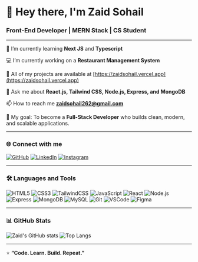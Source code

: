 <!-- 👋 GitHub Profile README for Zaid Sohail -->



# 👋 Hey there, I'm Zaid Sohail

### Front-End Developer | MERN Stack | CS Student
---

🌱 I’m currently learning **Next JS** and **Typescript**

💻 I’m currently working on a **Restaurant Management System**

📂 All of my projects are available at [https://zaidsohail.vercel.app](https://zaidsohail.vercel.app)

💬 Ask me about **React.js, Tailwind CSS, Node.js, Express, and MongoDB**

📫 How to reach me **zaidsohail262@gmail.com**

🎯 My goal: To become a **Full-Stack Developer** who builds clean, modern, and scalable applications.

---

### 🌐 Connect with me
[![GitHub](https://img.shields.io/badge/GitHub-181717?style=for-the-badge&logo=github&logoColor=white)](https://github.com/ZaidSohail21)
[![LinkedIn](https://img.shields.io/badge/LinkedIn-0077B5?style=for-the-badge&logo=linkedin&logoColor=white)](https://www.linkedin.com/in/muhammad-zaid-b49b48352)
[![Instagram](https://img.shields.io/badge/Instagram-E4405F?style=for-the-badge&logo=instagram&logoColor=white)](https://www.instagram.com/)

---

### 🛠️ Languages and Tools
![HTML5](https://img.shields.io/badge/html5-%23E34F26.svg?style=for-the-badge&logo=html5&logoColor=white)
![CSS3](https://img.shields.io/badge/css3-%231572B6.svg?style=for-the-badge&logo=css3&logoColor=white)
![TailwindCSS](https://img.shields.io/badge/tailwindcss-%231572B6.svg?style=for-the-badge&logo=tailwindcss&logoColor=white)
![JavaScript](https://img.shields.io/badge/javascript-%23323330.svg?style=for-the-badge&logo=javascript&logoColor=%23F7DF1E)
![React](https://img.shields.io/badge/react-%2320232a.svg?style=for-the-badge&logo=react&logoColor=%2361DAFB)
![Node.js](https://img.shields.io/badge/node.js-%2343853D.svg?style=for-the-badge&logo=node.js&logoColor=white)
![Express](https://img.shields.io/badge/express.js-%23404d59.svg?style=for-the-badge&logo=express&logoColor=%2361DAFB)
![MongoDB](https://img.shields.io/badge/mongodb-%234ea94b.svg?style=for-the-badge&logo=mongodb&logoColor=white)
![MySQL](https://img.shields.io/badge/mysql-%2300f.svg?style=for-the-badge&logo=mysql&logoColor=white)
![Git](https://img.shields.io/badge/git-%23F05033.svg?style=for-the-badge&logo=git&logoColor=white)
![VSCode](https://img.shields.io/badge/VSCode-007ACC.svg?style=for-the-badge&logo=visual-studio-code&logoColor=white)
![Figma](https://img.shields.io/badge/figma-%23F24E1E.svg?style=for-the-badge&logo=figma&logoColor=white)

---

### 📊 GitHub Stats
![Zaid's GitHub stats](https://github-readme-stats.vercel.app/api?username=ZaidSohail21&show_icons=true&theme=tokyonight)
![Top Langs](https://github-readme-stats.vercel.app/api/top-langs/?username=ZaidSohail21&layout=compact&theme=tokyonight)

---
⭐ **“Code. Learn. Build. Repeat.”**
